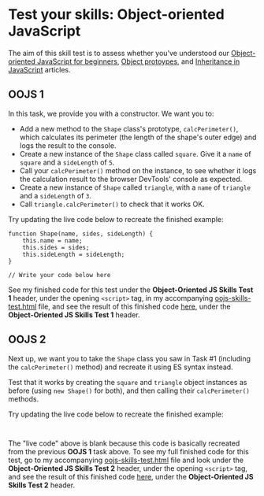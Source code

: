 # Test your skills: Object-oriented JavaScript

The aim of this skill test is to assess whether you've understood our [Object-oriented JavaScript for beginners](https://github.com/AndrewSRea/My_Learning_Port/tree/main/JavaScript/Intro_JS_Objects/Object-Oriented_JS#object-oriented-javascript-for-beginners), [Object protoypes](https://github.com/AndrewSRea/My_Learning_Port/tree/main/JavaScript/Intro_JS_Objects/Object_Prototypes#object-prototypes), and [Inheritance in JavaScript](https://github.com/AndrewSRea/My_Learning_Port/tree/main/JavaScript/Intro_JS_Objects/Inheritance_in_JS#inheritance-in-javascript) articles.

## OOJS 1

In this task, we provide you with a constructor. We want you to:

* Add a new method to the `Shape` class's prototype, `calcPerimeter()`, which calculates its perimeter (the length of the shape's outer edge) and logs the result to the console.
* Create a new instance of the `Shape` class called `square`. Give it a `name` of `square` and a `sideLength` of `5`.
* Call your `calcPerimeter()` method on the instance, to see whether it logs the calculation result to the browser DevTools' console as expected.
* Create a new instance of `Shape` called `triangle`, with a `name` of `triangle` and a `sideLength` of `3`.
* Call `triangle.calcPerimeter()` to check that it works OK.

Try updating the live code below to recreate the finished example:
```
function Shape(name, sides, sideLength) {
    this.name = name;
    this.sides = sides;
    this.sideLength = sideLength;
}

// Write your code below here

```
See my finished code for this test under the **Object-Oriented JS Skills Test 1** header, under the opening `<script>` tag, in my accompanying [oojs-skills-test.html](https://github.com/AndrewSRea/My_Learning_Port/blob/main/JavaScript/Intro_JS_Objects/Object-Oriented_JS/Skills_Test/oojs-skills-test.html) file, and see the result of this finished code [here](), under the **Object-Oriented JS Skills Test 1** header.

## OOJS 2

Next up, we want you to take the `Shape` class you saw in Task #1 (including the `calcPerimeter()` method) and recreate it using ES syntax instead.

Test that it works by creating the `square` and `triangle` object instances as before (using `new Shape()` for both), and then calling their `calcPerimeter()` methods.

Try updating the live code below to recreate the finished example:
```


```
The "live code" above is blank because this code is basically recreated from the previous **OOJS 1** task above. To see my full finished code for this test, go to my accompanying [oojs-skills-test.html](https://github.com/AndrewSRea/My_Learning_Port/blob/main/JavaScript/Intro_JS_Objects/Object-Oriented_JS/Skills_Test/oojs-skills-test.html) file and look under the **Object-Oriented JS Skills Test 2** header, under the opening `<script>` tag, and see the result of this finished code [here](), under the **Object-Oriented JS Skills Test 2** header.